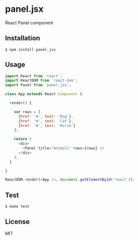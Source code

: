 
# panel.jsx

React Panel component

## Installation

```
$ npm install panel.jsx
```

## Usage

```js
import React from 'react';
import ReactDOM from 'react-dom';
import Panel from 'panel.jsx';

class App extends React.Component {

  render() {

    var rows = [
      {href: '#', text: 'Dog'},
      {href: '#', text: 'Cat'},
      {href: '#', text: 'Horse'}
    ];

    return (
      <div>
        <Panel title="Animals" rows={rows} />
      </div>
    );
  }

}

ReactDOM.render(<App />, document.getElementById('react'));
```

## Test

```
$ make test
```

## License

MIT
